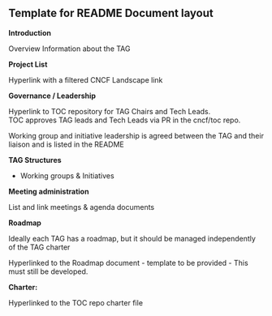 ## Template for README Document layout

**Introduction**

Overview Information about the TAG

**Project List**

Hyperlink with a filtered CNCF Landscape link

**Governance / Leadership**

Hyperlink to TOC repository for TAG Chairs and Tech Leads. \
TOC approves TAG leads and Tech Leads via PR in the cncf/toc repo.

Working group and initiative leadership is agreed between the TAG and their liaison and is listed in the README

**TAG Structures**

- Working groups & Initiatives

**Meeting administration**

List and link meetings & agenda documents

**Roadmap**

Ideally each TAG has a roadmap, but it should be managed independently of the TAG charter 

Hyperlinked to the Roadmap document - template to be provided - This must still be developed.

**Charter:**

Hyperlinked to the TOC repo charter file
